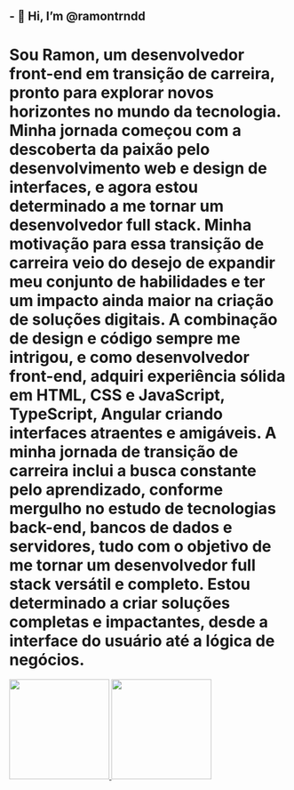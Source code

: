 ## - 👋 Hi, I’m @ramontrndd
# Sou Ramon, um desenvolvedor front-end em transição de carreira, pronto para explorar novos horizontes no mundo da tecnologia. Minha jornada começou com a descoberta da paixão pelo desenvolvimento web e design de interfaces, e agora estou determinado a me tornar um desenvolvedor full stack. Minha motivação para essa transição de carreira veio do desejo de expandir meu conjunto de habilidades e ter um impacto ainda maior na criação de soluções digitais. A combinação de design e código sempre me intrigou, e como desenvolvedor front-end, adquiri experiência sólida em HTML, CSS e JavaScript, TypeScript, Angular criando interfaces atraentes e amigáveis. A minha jornada de transição de carreira inclui a busca constante pelo aprendizado, conforme mergulho no estudo de tecnologias back-end, bancos de dados e servidores, tudo com o objetivo de me tornar um desenvolvedor full stack versátil e completo. Estou determinado a criar soluções completas e impactantes, desde a interface do usuário até a lógica de negócios.

<div>
<a href="https://github.com/ramontrndd">
<img loading="lazy" height="180em" src="https://github-readme-stats.vercel.app/api/top-langs/?username=ramontrndd&layout=compact&langs_count=7&theme=dracula"/>
<img loading="lazy" height="180em" src="https://github-readme-stats.vercel.app/api?username=ramontrndd&show_icons=true&theme=dracula&include_all_commits=true&count_private=true"/>
</div>
